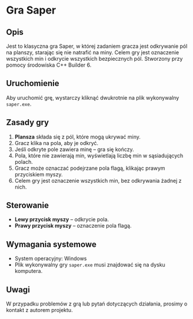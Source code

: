 # Gra Saper

## Opis

Jest to klasyczna gra Saper, w której zadaniem gracza jest odkrywanie pól na planszy, starając się nie natrafić na miny. Celem gry jest oznaczenie wszystkich min i odkrycie wszystkich bezpiecznych pól. Stworzony przy pomocy środowiska C++ Builder 6.

## Uruchomienie

Aby uruchomić grę, wystarczy kliknąć dwukrotnie na plik wykonywalny `saper.exe`.

## Zasady gry

1. **Plansza** składa się z pól, które mogą ukrywać miny.
2. Gracz klika na pola, aby je odkryć.
3. Jeśli odkryte pole zawiera minę – gra się kończy.
4. Pola, które nie zawierają min, wyświetlają liczbę min w sąsiadujących polach.
5. Gracz może oznaczać podejrzane pola flagą, klikając prawym przyciskiem myszy.
6. Celem gry jest oznaczenie wszystkich min, bez odkrywania żadnej z nich.

## Sterowanie

- **Lewy przycisk myszy** – odkrycie pola.
- **Prawy przycisk myszy** – oznaczenie pola flagą.

## Wymagania systemowe

- System operacyjny: Windows
- Plik wykonywalny gry `saper.exe` musi znajdować się na dysku komputera.

## Uwagi

W przypadku problemów z grą lub pytań dotyczących działania, prosimy o kontakt z autorem projektu.
